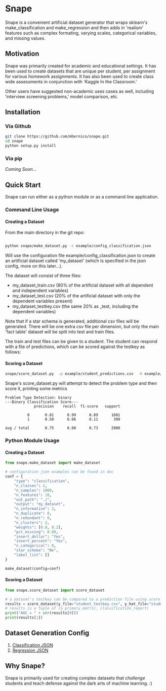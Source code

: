 # Snape

Snape is a convenient artificial dataset generator that wraps sklearn's make_classification and make_regression
and then adds in 'realism' features such as complex formating, varying scales, categorical variables,
and missing values.

## Motivation

Snape was primarily created for academic and educational settings.  It has been used to create datasets that are unique per
student, per assignment for various homework assignments.  It has also been used to create class wide assessments in
conjunction with 'Kaggle In the Classroom.'

Other users have suggested non-academic uses cases as well, including 'interview screening problems,' model comparison,
etc.

## Installation


### Via Github
```bash
git clone https://github.com/mbernico/snape.git
cd snape
python setup.py install
```
### Via pip
*Coming Soon...*

## Quick Start

Snape can run either as a python module or as a command line application.

### Command Line Usage

#### Creating a Dataset

From the main directory in the git repo:
```bash

python snape/make_dataset.py -c example/config_classification.json
```
Will use the configuration file example/config_classification.json to create an artificial dataset called 'my_dataset'
(which is specified in the json config, more on this later...).

The dataset will consist of three files:
*  my_dataset_train.csv   (80% of the artificial dataset with all dependent and independent variables)
*  my_dataset_test.csv    (20% of the artificial dataset with only the dependent variables present)
*  my_dataset_testkey.csv (the same 20% as _test, including the dependent variables)

Note that if a star schema is generated, additional csv files will be generated. There will be one extra csv file per dimension, but only the main 'fact table' dataset will be split into test and train files. 

The train and test files can be given to a student.  The student can respond with a file of predictions, which can be
scored against the testkey as follows:

#### Scoring a Dataset

```bash
snape/score_dataset.py  -p example/student_predictions.csv  -k example/student_testkey.csv
```
Snape's score_dataset.py will attempt to detect the problem type and then score it, printing some metrics


```
Problem Type Detection: binary
---Binary Classification Score---
             precision    recall  f1-score   support

          0       0.81      0.99      0.89      1601
          1       0.50      0.06      0.11       399

avg / total       0.75      0.80      0.73      2000
```


### Python Module Usage


#### Creating a Dataset
```python
from snape.make_dataset import make_dataset

# configuration json examples can be found in doc
conf = {
    "type": "classification",
    "n_classes": 2,
    "n_samples": 1000,
    "n_features": 10,
    "out_path": "./",
    "output": "my_dataset",
    "n_informative": 3,
    "n_duplicate": 0,
    "n_redundant": 0,
    "n_clusters": 2,
    "weights": [0.8, 0.2],
    "pct_missing": 0.00,
    "insert_dollar": "Yes",
    "insert_percent": "Yes",
    "n_categorical": 0,
    "star_schema": "No",
    "label_list": []
}

make_dataset(config=conf)
```


#### Scoring a Dataset

```python
from snape.score_dataset import score_dataset

# a dataset's testkey can be compared to a prediction file using score_dataset()
results = score_dataset(y_file="student_testkey.csv", y_hat_file="student_predictions.csv")
# results is a tuple of (a_primary_metric, classification_report)
print("AUC = " + str(results[0]))
print(results[1])
````


## Dataset Generation Config

1.  [Classification JSON](doc/config_classification.json.md)
2.  [Regression JSON](doc/config_regression.json.md)


## Why Snape?
Snape is primarily used for creating complex datasets that *challenge* students and teach defense against the dark
arts of machine learning.  :)



